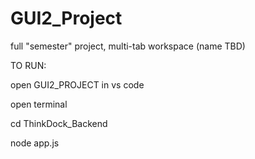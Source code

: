# GUI2_Project
full "semester" project, multi-tab workspace (name TBD)

TO RUN:

open GUI2_PROJECT in vs code

open terminal

cd ThinkDock_Backend

node app.js
